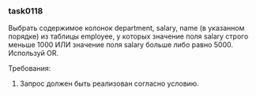 
### task0118

Выбрать содержимое колонок department, salary, name (в указанном порядке) из таблицы employee,
у которых значение поля salary строго меньше 1000 ИЛИ значение поля salary больше либо равно 5000.
Используй OR.


Требования:
1.	Запрос должен быть реализован согласно условию.


